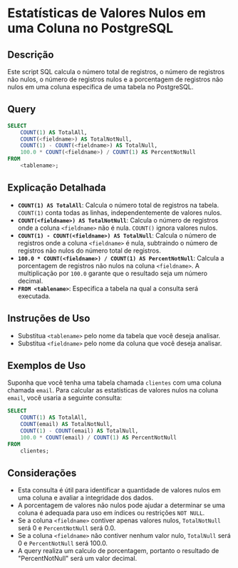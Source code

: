 # Estatísticas de Valores Nulos em uma Coluna no PostgreSQL

## Descrição

Este script SQL calcula o número total de registros, o número de registros não nulos, o número de registros nulos e a porcentagem de registros não nulos em uma coluna específica de uma tabela no PostgreSQL.

## Query

```sql
SELECT
    COUNT(1) AS TotalAll,
    COUNT(<fieldname>) AS TotalNotNull,
    COUNT(1) - COUNT(<fieldname>) AS TotalNull,
    100.0 * COUNT(<fieldname>) / COUNT(1) AS PercentNotNull
FROM
    <tablename>;
```

## Explicação Detalhada

* **`COUNT(1) AS TotalAll`**: Calcula o número total de registros na tabela. `COUNT(1)` conta todas as linhas, independentemente de valores nulos.
* **`COUNT(<fieldname>) AS TotalNotNull`**: Calcula o número de registros onde a coluna `<fieldname>` não é nula. `COUNT()` ignora valores nulos.
* **`COUNT(1) - COUNT(<fieldname>) AS TotalNull`**: Calcula o número de registros onde a coluna `<fieldname>` é nula, subtraindo o número de registros não nulos do número total de registros.
* **`100.0 * COUNT(<fieldname>) / COUNT(1) AS PercentNotNull`**: Calcula a porcentagem de registros não nulos na coluna `<fieldname>`. A multiplicação por `100.0` garante que o resultado seja um número decimal.
* **`FROM <tablename>`**: Especifica a tabela na qual a consulta será executada.

## Instruções de Uso

* Substitua `<tablename>` pelo nome da tabela que você deseja analisar.
* Substitua `<fieldname>` pelo nome da coluna que você deseja analisar.

## Exemplos de Uso

Suponha que você tenha uma tabela chamada `clientes` com uma coluna chamada `email`. Para calcular as estatísticas de valores nulos na coluna `email`, você usaria a seguinte consulta:

```sql
SELECT
    COUNT(1) AS TotalAll,
    COUNT(email) AS TotalNotNull,
    COUNT(1) - COUNT(email) AS TotalNull,
    100.0 * COUNT(email) / COUNT(1) AS PercentNotNull
FROM
    clientes;
```

## Considerações

* Esta consulta é útil para identificar a quantidade de valores nulos em uma coluna e avaliar a integridade dos dados.
* A porcentagem de valores não nulos pode ajudar a determinar se uma coluna é adequada para uso em índices ou restrições `NOT NULL`.
* Se a coluna `<fieldname>` contiver apenas valores nulos, `TotalNotNull` será 0 e `PercentNotNull` será 0.0.
* Se a coluna `<fieldname>` não contiver nenhum valor nulo, `TotalNull` será 0 e `PercentNotNull` será 100.0.
* A query realiza um calculo de porcentagem, portanto o resultado de "PercentNotNull" será um valor decimal.
